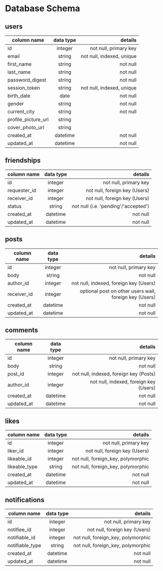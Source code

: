 # Database Schema


## users

| column name      | data type           | details  |
| ------------- |:-------------:| -----:|
|   id  | integer | not null, primary key |
| email | string | not null, indexed, unique |
| first_name | string| not null |
| last_name  | string | not null |
| password_digest | string | not null |
| session_token | string | not null, indexed, unique |
| birth_date | date | not null |
| gender | string |  not null |
| current_city | string | not null |
| profile_picture_url | string |  |
| cover_photo_url | string |    |  
| created_at | datetime | not null |
| updated_at | datetime | not null |


## friendships
| column name      | data type           | details  |
| ------------- |:-------------:| -----:|
| id | integer| not null, primary key |
| requester_id | integer | not null, foreign key (Users)|
| receiver_id | integer |  not null, foreign key (Users)|
| status | string | not null (i.e. 'pending'/'accepted') |
| created_at | datetime | not null |
| updated_at | datetime | not null |

## posts
| column name      | data type           | details  |
| ------------- |:-------------:| -----:|
|   id  |integer  | not null, primary key |
| body | string | not null |
| author_id | integer | not null, indexed, foreign key (Users)|
| receiver_id | integer | optional post on other users wall, foreign key (Users)|
| created_at | datetime | not null |
| updated_at | datetime | not null |


## comments
| column name      | data type           | details  |
| ------------- |:-------------:| -----:|
|   id  |integer  | not null, primary key |
| body | string | not null |
| post_id | integer | not null, indexed, foreign key (Posts)|
| author_id | integer | not null, indexed, foreign key (Users)|
| created_at | datetime | not null |
| updated_at | datetime | not null |

## likes
| column name      | data type           | details  |
| ------------- |:-------------:| -----:|
|   id  |integer  | not null, primary key |
| liker_id | integer | not null, foreign key (Users) |
| likeable_id | integer | not null, foreign_key, polymorphic |
| likeable_type | string | not null, foreign_key, polymorphic |
| created_at | datetime | not null |
| updated_at | datetime | not null |


## notifications
| column name      | data type           | details  |
| ------------- |:-------------:| -----:|
|   id  |integer  | not null, primary key |
| notifiee_id | integer | not null, foreign key (Users) |
| notifiable_id| integer | not null, foreign_key, polymorphic |
| notifiable_type | string | not null, foreign_key, polymorphic |
| created_at | datetime | not null |
| updated_at | datetime | not null |
